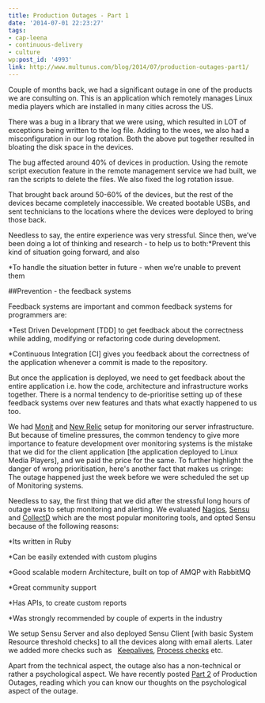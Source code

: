 ```yaml
---
title: Production Outages - Part 1
date: '2014-07-01 22:23:27'
tags:
- cap-leena
- continuous-delivery
- culture
wp:post_id: '4993'
link: http://www.multunus.com/blog/2014/07/production-outages-part1/
---
```


Couple of months back, we had a significant outage in one of the products we are consulting on. This is an application which remotely manages Linux media players which are installed in many cities across the US.

There was a bug in a library that we were using, which resulted in LOT of exceptions being written to the log file. Adding to the woes, we also had a misconfiguration in our log rotation. Both the above put together resulted in bloating the disk space in the devices.

The bug affected around 40% of devices in production. Using the remote script execution feature in the remote management service we had built, we ran the scripts to delete the files. We also fixed the log rotation issue.

That brought back around 50-60% of the devices, but the rest of the devices became completely inaccessible. We created bootable USBs, and sent technicians to the locations where the devices were deployed to bring those back.

Needless to say, the entire experience was very stressful. Since then, we’ve been doing a lot of thinking and research - to help us to both:*Prevent this kind of situation going forward, and also

    
*To handle the situation better in future - when we’re unable to prevent them


##Prevention - the feedback systems


Feedback systems are important and common feedback systems for programmers are:


*Test Driven Development [TDD] to get feedback about the correctness while adding, modifying or refactoring code during development.

    
*Continuous Integration [CI] gives you feedback about the correctness of the application whenever a commit is made to the repository.

But once the application is deployed, we need to get feedback about the entire application i.e. how the code, architecture and infrastructure works together. There is a normal tendency to de-prioritise setting up of these feedback systems over new features and thats what exactly happened to us too.

We had 
[Monit](http://mmonit.com/monit/) and 
[New Relic](http://newrelic.com/) setup for monitoring our server infrastructure. But because of timeline pressures, the common tendency to give more importance to feature development over monitoring systems is the mistake that we did for the client application [the application deployed to Linux Media Players], and we paid the price for the same. To further highlight the danger of wrong prioritisation, here's another fact that makes us cringe: The outage happened just the week before we were scheduled the set up of Monitoring systems.

Needless to say, the first thing that we did after the stressful long hours of outage was to setup monitoring and alerting. We evaluated 
[Nagios](http://www.nagios.org/), 
[Sensu](http://sensuapp.org/) and 
[CollectD](https://collectd.org/) which are the most popular monitoring tools, and opted Sensu because of the following reasons:


*Its written in Ruby

    
*Can be easily extended with custom plugins

    
*Good scalable modern Architecture, built on top of AMQP with RabbitMQ

    
*Great community support

    
*Has APIs, to create custom reports

    
*Was strongly recommended by couple of experts in the industry

We setup Sensu Server and also deployed Sensu Client [with basic System Resource threshold checks] to all the devices along with email alerts. Later we added more checks such as  
[Keepalives](http://sensuapp.org/docs/0.12/keepalives), 
[Process checks](https://github.com/sensu/sensu-community-plugins) etc.

Apart from the technical aspect, the outage also has a non-technical or rather a psychological aspect. We have recently posted 
[Part 2](http://www.multunus.com/blog/2014/08/production-outages-part-2/) of Production Outages, reading which you can know our thoughts on the psychological aspect of the outage.
